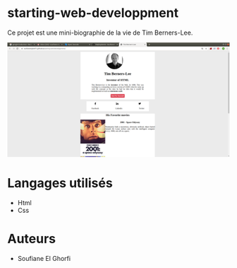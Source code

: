 # starting-web-developpment

Ce projet est une mini-biographie de la vie de Tim Berners-Lee.

![](images/capture-ecran.png)

# Langages utilisés

  - Html
  - Css
  
# Auteurs

  - Soufiane El Ghorfi
